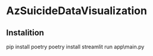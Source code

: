 # AzSuicideDataVisualization

## Instalition
pip install poetry
poetry install
streamlit run app\main.py
